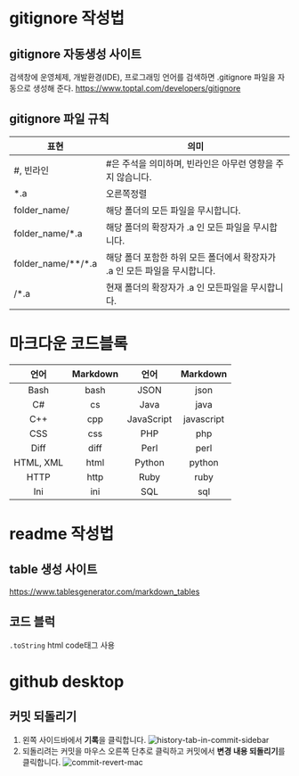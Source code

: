 # gitignore 작성법

## gitignore 자동생성 사이트
검색창에 운영체제, 개발환경(IDE), 프로그래밍 언어를 검색하면 .gitignore 파일을 자동으로 생성해 준다.
https://www.toptal.com/developers/gitignore

## gitignore 파일 규칙
|표현|의미|
|---|---|
|#, 빈라인|#은 주석을 의미하며, 빈라인은 아무런 영향을 주지 않습니다.|
| *.a|오른쪽정렬|
|folder_name/|해당 폴더의 모든 파일을 무시합니다.
|folder_name/*.a|해당 폴더의 확장자가 .a 인 모든 파일을 무시합니다.|
|folder_name/**/*.a|해당 폴더 포함한 하위 모든 폴더에서 확장자가 .a 인 모든 파일을 무시합니다.|
|/*.a|현재 폴더의 확장자가 .a 인 모든파일을 무시합니다.|

# 마크다운 코드블록
| 언어 |  Markdown | 언어  | Markdown  |
|:-:|:-:|:-:|:-:|
| Bash | bash  |  JSON | json  |
| C#  |  cs |  Java | java  |
|  C++ |  cpp | JavaScript  | javascript  |
|  CSS |  css |  PHP |  php |
|  Diff |  diff |  Perl |  perl |
|  HTML, XML |  html | Python  | python  |
|  HTTP |  http | Ruby  | ruby |
|  Ini |  ini | SQL  | sql  |

# readme 작성법
## table 생성 사이트
https://www.tablesgenerator.com/markdown_tables
## 코드 블럭
<code>.toString</code>
html code태그 사용

# github desktop
## 커밋 되돌리기
1. 왼쪽 사이드바에서 **기록**을 클릭합니다.
![history-tab-in-commit-sidebar](https://github.com/jyjang1222/learning-git/assets/89000811/b2c2f103-ce16-4e88-97cf-ca351de6847f)
2. 되돌리려는 커밋을 마우스 오른쪽 단추로 클릭하고 커밋에서 **변경 내용 되돌리기**를 클릭합니다.
![commit-revert-mac](https://github.com/jyjang1222/learning-git/assets/89000811/d11d1a26-9b0c-483a-abcb-5e4395ed44e6)
